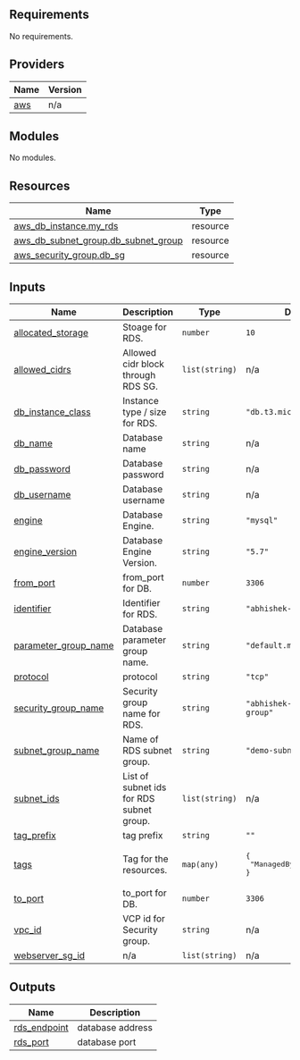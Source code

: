 <!-- BEGIN_TF_DOCS -->
## Requirements

No requirements.

## Providers

| Name | Version |
|------|---------|
| <a name="provider_aws"></a> [aws](#provider\_aws) | n/a |

## Modules

No modules.

## Resources

| Name | Type |
|------|------|
| [aws_db_instance.my_rds](https://registry.terraform.io/providers/hashicorp/aws/latest/docs/resources/db_instance) | resource |
| [aws_db_subnet_group.db_subnet_group](https://registry.terraform.io/providers/hashicorp/aws/latest/docs/resources/db_subnet_group) | resource |
| [aws_security_group.db_sg](https://registry.terraform.io/providers/hashicorp/aws/latest/docs/resources/security_group) | resource |

## Inputs

| Name | Description | Type | Default | Required |
|------|-------------|------|---------|:--------:|
| <a name="input_allocated_storage"></a> [allocated\_storage](#input\_allocated\_storage) | Stoage for RDS. | `number` | `10` | no |
| <a name="input_allowed_cidrs"></a> [allowed\_cidrs](#input\_allowed\_cidrs) | Allowed cidr block through RDS SG. | `list(string)` | n/a | yes |
| <a name="input_db_instance_class"></a> [db\_instance\_class](#input\_db\_instance\_class) | Instance type / size for RDS. | `string` | `"db.t3.micro"` | no |
| <a name="input_db_name"></a> [db\_name](#input\_db\_name) | Database name | `string` | n/a | yes |
| <a name="input_db_password"></a> [db\_password](#input\_db\_password) | Database password | `string` | n/a | yes |
| <a name="input_db_username"></a> [db\_username](#input\_db\_username) | Database username | `string` | n/a | yes |
| <a name="input_engine"></a> [engine](#input\_engine) | Database Engine. | `string` | `"mysql"` | no |
| <a name="input_engine_version"></a> [engine\_version](#input\_engine\_version) | Database Engine Version. | `string` | `"5.7"` | no |
| <a name="input_from_port"></a> [from\_port](#input\_from\_port) | from\_port for DB. | `number` | `3306` | no |
| <a name="input_identifier"></a> [identifier](#input\_identifier) | Identifier for RDS. | `string` | `"abhishek-demo-rds"` | no |
| <a name="input_parameter_group_name"></a> [parameter\_group\_name](#input\_parameter\_group\_name) | Database parameter group name. | `string` | `"default.mysql5.7"` | no |
| <a name="input_protocol"></a> [protocol](#input\_protocol) | protocol | `string` | `"tcp"` | no |
| <a name="input_security_group_name"></a> [security\_group\_name](#input\_security\_group\_name) | Security group name for RDS. | `string` | `"abhishek-rds-security-group"` | no |
| <a name="input_subnet_group_name"></a> [subnet\_group\_name](#input\_subnet\_group\_name) | Name of RDS subnet group. | `string` | `"demo-subnet-group"` | no |
| <a name="input_subnet_ids"></a> [subnet\_ids](#input\_subnet\_ids) | List of subnet ids for RDS subnet group. | `list(string)` | n/a | yes |
| <a name="input_tag_prefix"></a> [tag\_prefix](#input\_tag\_prefix) | tag prefix | `string` | `""` | no |
| <a name="input_tags"></a> [tags](#input\_tags) | Tag for the resources. | `map(any)` | <pre>{<br>  "ManagedBy": "Terraform"<br>}</pre> | no |
| <a name="input_to_port"></a> [to\_port](#input\_to\_port) | to\_port for DB. | `number` | `3306` | no |
| <a name="input_vpc_id"></a> [vpc\_id](#input\_vpc\_id) | VCP id for Security group. | `string` | n/a | yes |
| <a name="input_webserver_sg_id"></a> [webserver\_sg\_id](#input\_webserver\_sg\_id) | n/a | `list(string)` | n/a | yes |

## Outputs

| Name | Description |
|------|-------------|
| <a name="output_rds_endpoint"></a> [rds\_endpoint](#output\_rds\_endpoint) | database address |
| <a name="output_rds_port"></a> [rds\_port](#output\_rds\_port) | database port |
<!-- END_TF_DOCS -->